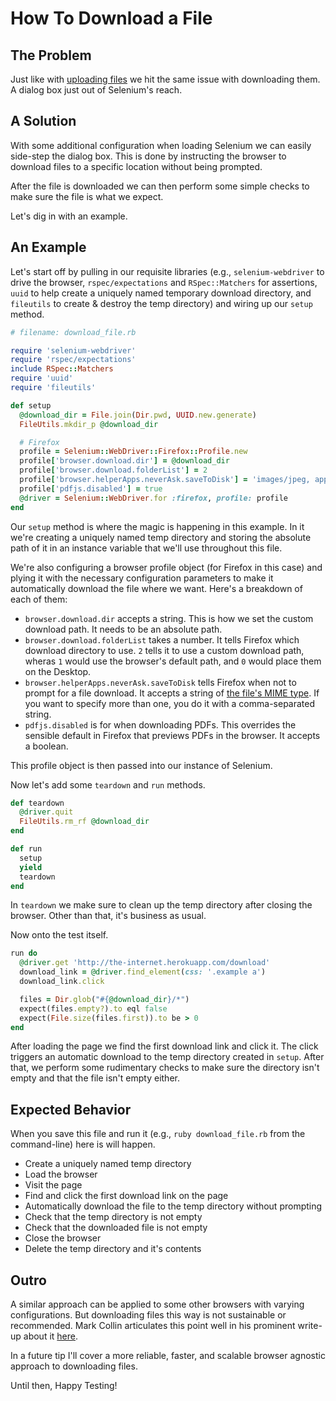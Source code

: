 # How To Download a File

## The Problem

Just like with [uploading files](http://elementalselenium.com/tips/1-upload-a-file) we hit the same issue with downloading them. A dialog box just out of Selenium's reach.

## A Solution

With some additional configuration when loading Selenium we can easily side-step the dialog box. This is done by instructing the browser to download files to a specific location without being prompted.

After the file is downloaded we can then perform some simple checks to make sure the file is what we expect.

Let's dig in with an example.

## An Example

Let's start off by pulling in our requisite libraries (e.g., `selenium-webdriver` to drive the browser, `rspec/expectations` and `RSpec::Matchers` for assertions, `uuid` to help create a uniquely named temporary download directory, and `fileutils` to create & destroy the temp directory) and wiring up our `setup` method.

```ruby
# filename: download_file.rb

require 'selenium-webdriver'
require 'rspec/expectations'
include RSpec::Matchers
require 'uuid'
require 'fileutils'

def setup
  @download_dir = File.join(Dir.pwd, UUID.new.generate)
  FileUtils.mkdir_p @download_dir

  # Firefox
  profile = Selenium::WebDriver::Firefox::Profile.new
  profile['browser.download.dir'] = @download_dir
  profile['browser.download.folderList'] = 2
  profile['browser.helperApps.neverAsk.saveToDisk'] = 'images/jpeg, application/pdf, application/octet-stream'
  profile['pdfjs.disabled'] = true
  @driver = Selenium::WebDriver.for :firefox, profile: profile
end
```

Our `setup` method is where the magic is happening in this example. In it we're creating a uniquely named temp directory and storing the absolute path of it in an instance variable that we'll use throughout this file.

We're also configuring a browser profile object (for Firefox in this case) and plying it with the necessary configuration parameters to make it automatically download the file where we want. Here's a breakdown of each of them:

+ `browser.download.dir` accepts a string. This is how we set the custom download path. It needs to be an absolute path.
+ `browser.download.folderList` takes a number. It tells Firefox which download directory to use. `2` tells it to use a custom download path, wheras `1` would use the browser's default path, and `0` would place them on the Desktop.
+ `browser.helperApps.neverAsk.saveToDisk` tells Firefox when not to prompt for a file download. It accepts a string of [the file's MIME type](http://en.wikipedia.org/wiki/Internet_media_type). If you want to specify more than one, you do it with a comma-separated string.
+ `pdfjs.disabled` is for when downloading PDFs. This overrides the sensible default in Firefox that previews PDFs in the browser. It accepts a boolean.

This profile object is then passed into our instance of Selenium.

Now let's add some `teardown` and `run` methods.

```ruby
def teardown
  @driver.quit
  FileUtils.rm_rf @download_dir
end

def run
  setup
  yield
  teardown
end
```

In `teardown` we make sure to clean up the temp directory after closing the browser. Other than that, it's business as usual.

Now onto the test itself.

```ruby
run do
  @driver.get 'http://the-internet.herokuapp.com/download'
  download_link = @driver.find_element(css: '.example a')
  download_link.click

  files = Dir.glob("#{@download_dir}/*")
  expect(files.empty?).to eql false
  expect(File.size(files.first)).to be > 0
end
```

After loading the page we find the first download link and click it. The click triggers an automatic download to the temp directory created in `setup`. After that, we perform some rudimentary checks to make sure the directory isn't empty and that the file isn't empty either.

## Expected Behavior

When you save this file and run it (e.g., `ruby download_file.rb` from the command-line) here is will happen.

+ Create a uniquely named temp directory
+ Load the browser
+ Visit the page
+ Find and click the first download link on the page
+ Automatically download the file to the temp directory without prompting
+ Check that the temp directory is not empty
+ Check that the downloaded file is not empty
+ Close the browser
+ Delete the temp directory and it's contents

## Outro

A similar approach can be applied to some other browsers with varying configurations. But downloading files this way is not sustainable or recommended. Mark Collin articulates this point well in his prominent write-up about it [here](http://ardesco.lazerycode.com/index.php/2012/07/how-to-download-files-with-selenium-and-why-you-shouldnt/).

In a future tip I'll cover a more reliable, faster, and scalable browser agnostic approach to downloading files.

Until then, Happy Testing!

